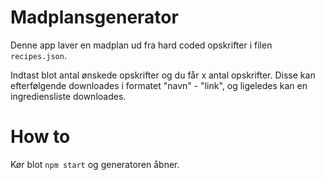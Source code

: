 # Madplansgenerator

Denne app laver en madplan ud fra hard coded opskrifter i filen `recipes.json`.

Indtast blot antal ønskede opskrifter og du får x antal opskrifter. Disse kan efterfølgende downloades i formatet "navn" - "link", og ligeledes kan en ingrediensliste downloades.

# How to

Kør blot `npm start` og generatoren åbner.
